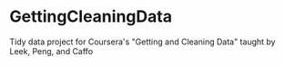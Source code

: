 GettingCleaningData
===================

Tidy data project for Coursera's "Getting and Cleaning Data" taught by Leek, Peng, and Caffo
